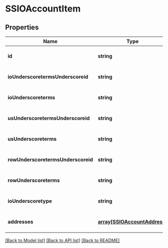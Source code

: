 # SSIOAccountItem

## Properties
Name | Type | Description | Notes
------------ | ------------- | ------------- | -------------
**id** | **string** |  | [optional] [default to null]
**ioUnderscoretermsUnderscoreid** | **string** |  | [optional] [default to null]
**ioUnderscoreterms** | **string** |  | [optional] [default to null]
**usUnderscoretermsUnderscoreid** | **string** |  | [optional] [default to null]
**usUnderscoreterms** | **string** |  | [optional] [default to null]
**rowUnderscoretermsUnderscoreid** | **string** |  | [optional] [default to null]
**rowUnderscoreterms** | **string** |  | [optional] [default to null]
**ioUnderscoretype** | **string** |  | [optional] [default to null]
**addresses** | [**array[SSIOAccountAddress]**](SSIOAccountAddress.md) |  | [optional] [default to null]

[[Back to Model list]](../README.md#documentation-for-models) [[Back to API list]](../README.md#documentation-for-api-endpoints) [[Back to README]](../README.md)



